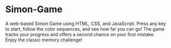 # Simon-Game
A web-based Simon Game using HTML, CSS, and JavaScript. Press any key to start, follow the color sequences, and see how far you can go! The game tracks your progress and offers a second chance on your first mistake. Enjoy the classic memory challenge!
